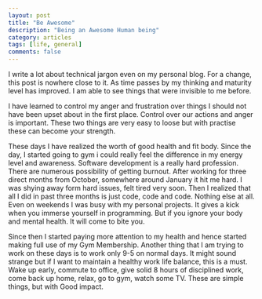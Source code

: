 ```yaml
---
layout: post
title: "Be Awesome"
description: "Being an Awesome Human being"
category: articles
tags: [life, general]
comments: false
---
```


I write a lot about technical jargon even on my personal blog. For a change, this post is nowhere close to it. 
As time passes by my thinking and maturity level has improved. I am able to see things that were invisible to 
me before. 

I have learned to control my anger and frustration over things I should not have been upset about in the 
first place. Control over our actions and anger is important. These two things are very easy to loose but
with practise these can become your strength.

These days I have realized the worth of good health and fit body. Since the day, I started going to gym i could really
feel the difference in my energy level and awareness. Software development is a really hard profession. There are 
numerous possibility of getting burnout. After working for three direct months from October, somewhere around January it hit me hard. 
I was shying away form hard issues, felt tired very soon. Then I realized that all I did in past three months is just code, code and code.
Nothing else at all. Even on weekends I was busy with my personal projects. It gives a kick when you immerse yourself in programming.
But if you ignore your body and mental health. It will come to bite you. 

Since then I started paying more attention to my health and hence started making full use of my Gym Membership. Another thing
that I am trying to work on these days is to work only 9-5 on normal days. It might sound strange but if I want to maintain a healthy
work life balance, this is a must. Wake up early, commute to office, give solid 8 hours of disciplined work, come back up home, relax, go to 
gym, watch some TV. These are simple things, but with Good impact.



